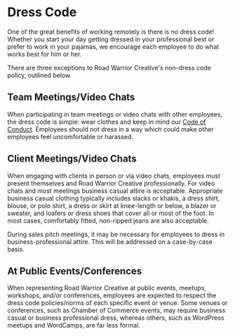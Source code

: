 # Dress Code

One of the great benefits of working remotely is there is no dress code!  Whether you start your day getting dressed in your professional best or prefer to work in your pajamas, we encourage each employee to do what works best for him or her.  

There are three exceptions to Road Warrior Creative's non-dress code policy, outlined below.

## Team Meetings/Video Chats

When participating in team meetings or video chats with other employees, the dress code is simple: wear clothes and keep in mind our [Code of Conduct](https://github.com/roadwarriorwp/rwc-employee-handbook/blob/master/employment-policies/code-of-conduct.md).  Employees should not dress in a way which could make other employees feel uncomfortable or harassed.

## Client Meetings/Video Chats

When engaging with clients in person or via video chats, employees must present themselves and Road Warrior Creative professionally.  For video chats and most meetings business casual attire is acceptable.  Appropriate business casual clothing typically includes slacks or khakis, a dress shirt, blouse, or polo shirt, a dress or skirt at knee-length or below, a blazer or sweater, and loafers or dress shoes that cover all or most of the foot.  In most cases, comfortably fitted, non-ripped jeans are also acceptable.

During sales pitch meetings, it may be necessary for employees to dress in business-professional attire.  This will be addressed on a case-by-case basis.

## At Public Events/Conferences

When representing Road Warrior Creative at public events, meetups, workshops, and/or conferences, employees are expected to respect the dress code policies/norms of each specific event or venue.  Some venues or conferences, such as Chamber of Commerce events, may require business casual or business professional dress, whereas others, such as WordPress meetups and WordCamps, are far less formal.

